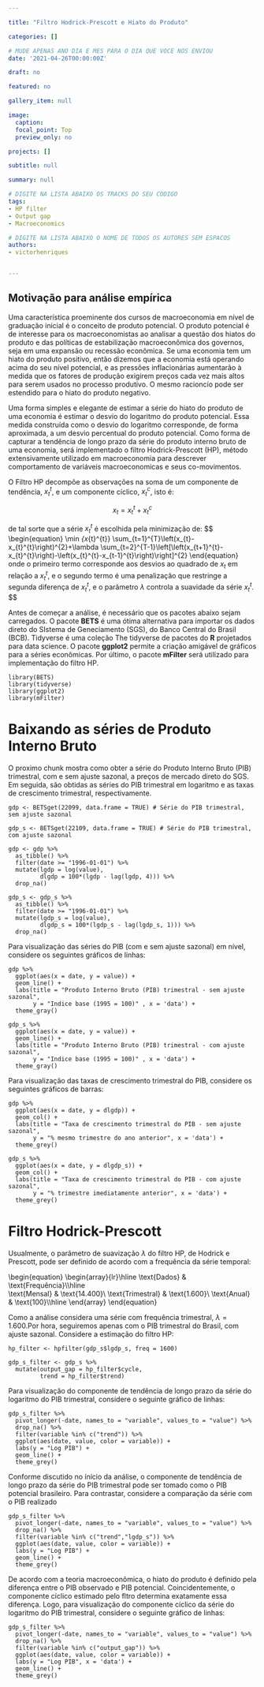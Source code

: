 ```yaml
---

title: "Filtro Hodrick-Prescott e Hiato do Produto"

categories: []

# MUDE APENAS ANO DIA E MES PARA O DIA QUE VOCE NOS ENVIOU
date: '2021-04-26T00:00:00Z' 

draft: no

featured: no

gallery_item: null

image:
  caption: 
  focal_point: Top
  preview_only: no

projects: []

subtitle: null

summary: null

# DIGITE NA LISTA ABAIXO OS TRACKS DO SEU CODIGO
tags: 
- HP filter
- Output gap
- Macroeconomics

# DIGITE NA LISTA ABAIXO O NOME DE TODOS OS AUTORES SEM ESPACOS
authors:
- victorhenriques


---
```


## Motivação para análise empírica

Uma característica proeminente dos cursos de macroeconomia em nível de graduação inicial é o conceito de produto potencial. O produto potencial é de interesse para os macroeconomistas ao analisar a questão dos hiatos do produto e das políticas de estabilização macroeconômica dos governos, seja em uma expansão ou recessão econômica. Se uma economia tem um hiato do produto positivo, então dizemos que a economia está operando acima do seu nível potencial, e as pressões inflacionárias aumentarão à medida que os fatores de produção exigirem preços cada vez mais altos para serem usados no processo produtivo. O mesmo racioncío pode ser estendido para o hiato do produto negativo.

Uma forma simples e elegante de estimar a série do hiato do produto de uma economia é estimar o desvio do logaritmo do produto potencial. Essa medida construída como o desvio do logaritmo corresponde, de forma aproximada, a um desvio percentual do produto potencial. Como forma de capturar a tendência de longo prazo da série do produto interno bruto de uma economia, será implementado o filtro Hodrick-Prescott (HP), método extensivamente utilizado em macroeconomia para descrever comportamento de variáveis macroeconomicas e seus co-movimentos. 

O Filtro HP decompõe as observações na soma de um componente de tendência, $x_{t}^{t}$, e um componente cíclico, $x_{t}^{c}$, isto é:

$$
\begin{equation}
x_{t}=x_{t}^{t}+x_{t}^{c}
\end{equation}
$$

de tal sorte que a série $x_{t}^{t}$ é escolhida pela minimização de:
$$
\begin{equation}
\min _{x_{t}^{t}} \sum_{t=1}^{T}\left(x_{t}-x_{t}^{t}\right)^{2}+\lambda \sum_{t=2}^{T-1}\left[\left(x_{t+1}^{t}-x_{t}^{t}\right)-\left(x_{t}^{t}-x_{t-1}^{t}\right)\right]^{2}
\end{equation}
onde o primeiro termo corresponde aos desvios ao quadrado de $x_{t}$ em relação a $x_{t}^{t}$, e o segundo termo é uma penalização que restringe a segunda diferença de $x_{t}^{t}$, e o parâmetro $\lambda$ controla a suavidade da série $x_{t}^{t}$.
$$

Antes de começar a análise, é necessário que os pacotes abaixo sejam carregados. O pacote **BETS** é uma ótima alternativa para importar os dados direto do SIstema de Geneciamento (SGS), do Banco Central do Brasil (BCB). Tidyverse é uma coleção The tidyverse de pacotes do **R** projetados para data science. O pacote **ggplot2** permite a criação amigável de gráficos para a séries econômicas. Por último, o pacote **mFilter** será utilizado para implementação do filtro HP.

```{r message=FALSE, warning=FALSE}
library(BETS)
library(tidyverse)
library(ggplot2)
library(mFilter)
```

# Baixando as séries de Produto Interno Bruto

O proximo chunk mostra como obter a série do Produto Interno Bruto (PIB) trimestral, com e sem ajuste sazonal, a preços de mercado direto do SGS. Em seguida, são obtidas as séries do PIB trimestral em logaritmo e as taxas de crescimento trimestral, respectivamente.
```{r gdp, cache=TRUE}
gdp <- BETSget(22099, data.frame = TRUE) # Série do PIB trimestral, sem ajuste sazonal

gdp_s <- BETSget(22109, data.frame = TRUE) # Série do PIB trimestral, com ajuste sazonal

gdp <- gdp %>%
  as_tibble() %>%
  filter(date >= "1996-01-01") %>%
  mutate(lgdp = log(value),
         dlgdp = 100*(lgdp - lag(lgdp, 4))) %>%
  drop_na()

gdp_s <- gdp_s %>%
  as_tibble() %>%
  filter(date >= "1996-01-01") %>%
  mutate(lgdp_s = log(value),
         dlgdp_s = 100*(lgdp_s - lag(lgdp_s, 1))) %>%
  drop_na()
```

Para visualização das séries do PIB (com e sem ajuste sazonal) em nível, considere os seguintes gráficos de linhas:
```{r plot, cache=TRUE}
gdp %>% 
  ggplot(aes(x = date, y = value)) +
  geom_line() +
  labs(title = "Produto Interno Bruto (PIB) trimestral - sem ajuste sazonal",
       y = "Indice base (1995 = 100)" , x = 'data') + 
  theme_gray()

gdp_s %>% 
  ggplot(aes(x = date, y = value)) +
  geom_line() +
  labs(title = "Produto Interno Bruto (PIB) trimestral - com ajuste sazonal",
       y = "Indice base (1995 = 100)" , x = 'data') + 
  theme_gray()
```
Para visualização das taxas de crescimento trimestral do PIB, considere os seguintes gráficos de barras:
```{r growth_plot, cache=TRUE}
gdp %>% 
  ggplot(aes(x = date, y = dlgdp)) +
  geom_col() +
  labs(title = "Taxa de crescimento trimestral do PIB - sem ajuste sazonal",
       y = "% mesmo trimestre do ano anterior", x = 'data') + 
  theme_grey()

gdp_s %>% 
  ggplot(aes(x = date, y = dlgdp_s)) +
  geom_col() +
  labs(title = "Taxa de crescimento trimestral do PIB - com ajuste sazonal",
       y = "% trimestre imediatamente anterior", x = 'data') + 
  theme_grey()

```

# Filtro Hodrick-Prescott

Usualmente, o parâmetro de suavização $\lambda$ do filtro HP, de Hodrick e Prescott, pode ser definido de acordo com a frequência da série temporal:

\begin{equation}
  \begin{array}{lr}\hline
    \text{Dados} & \text{Frequência}\\\hline    
    \text{Mensal} & \text{14.400}\\
    \text{Trimestral} & \text{1.600}\\
    \text{Anual} & \text{100}\\\hline
  \end{array}
\end{equation}

Como a análise considera uma série com frequência trimestral, $\lambda = 1.600$.Por hora, seguiremos apenas com o PIB trimestral do Brasil, com ajuste sazonal. Considere a estimação do filtro HP:  

```{r filtro hp, cache=TRUE}
hp_filter <- hpfilter(gdp_s$lgdp_s, freq = 1600)

gdp_s_filter <- gdp_s %>%
  mutate(output_gap = hp_filter$cycle,
         trend = hp_filter$trend)
```

Para visualização do componente de tendência de longo prazo da série do logaritmo do PIB trimestral, considere o seguinte gráfico de linhas:
```{r trend, cache=TRUE}
gdp_s_filter %>% 
  pivot_longer(-date, names_to = "variable", values_to = "value") %>% 
  drop_na() %>% 
  filter(variable %in% c("trend")) %>% 
  ggplot(aes(date, value, color = variable)) +
  labs(y = "Log PIB") +
  geom_line() +
  theme_grey()
```

Conforme discutido no ínício da análise, o componente de tendência de longo prazo da série do PIB trimestral pode ser tomado como o PIB potencial brasileiro. Para contrastar, considere a comparação da série com o PIB realizado 
```{r trend, cache=TRUE}
gdp_s_filter %>% 
  pivot_longer(-date, names_to = "variable", values_to = "value") %>% 
  drop_na() %>% 
  filter(variable %in% c("trend","lgdp_s")) %>% 
  ggplot(aes(date, value, color = variable)) +
  labs(y = "Log PIB") +
  geom_line() +
  theme_grey()
```

De acordo com a teoria macroeconômica, o hiato do produto é definido pela diferença entre o PIB observado e PIB potencial. Coincidentemente, o componente cíclico estimado pelo fltro determina exatamente essa diferença. Logo, para visualização do componente cíclico da série do logaritmo do PIB trimestral, considere o seguinte gráfico de linhas:
```{r ciclico, cache=TRUE}
gdp_s_filter %>% 
  pivot_longer(-date, names_to = "variable", values_to = "value") %>% 
  drop_na() %>% 
  filter(variable %in% c("output_gap")) %>% 
  ggplot(aes(date, value, color = variable)) +
  labs(y = "Log PIB", x = 'data') +
  geom_line() +
  theme_grey()
```
